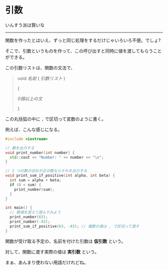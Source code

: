 # 引数

いんすう派は賢いな

---

関数を作ったとはいえ、ずっと同じ処理をするだけじゃいろいろ不便。でしょ?

そこで、引数というものを作って、この呼び出すと同時に値を渡してもらうことができる。

この引数リストは、関数の文法で、

> void *名前* ( *引数リスト* )
>
> {
>
>   *0個以上の文*
>
> }

この丸括弧の中に `,` で区切って変数のように書く。

例えば、こんな感じになる。

```cpp
#include <iostream>

// 数を出力する
void print_number(int number) {
  std::cout << "Number: " << number << "\n";
}

// 2 つの数の合計が正の数ならそれを出力する
void print_sum_if_positive(int alpha, int beta) {
  int sum = alpha + beta;
  if (0 < sum) {
    print_number(sum);
  }
}

int main() {
  // 数値を変えて遊んでみよう
  print_number(63);
  print_number(-43);
  print_sum_if_positive(63, -43); // 複数の値は , で区切って渡す
}
```

関数が受け取る予定の、名前を付けた引数は **仮引数** という。

対して、関数に渡す実際の値は **実引数** という。

まぁ、あんまり使わない用語だけれどね。
